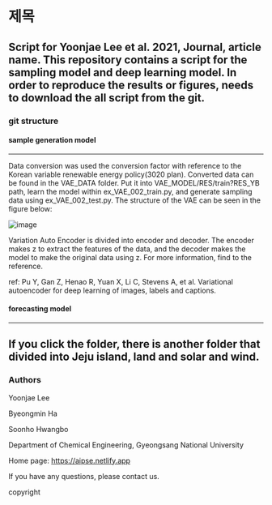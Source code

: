 # 제목

Script for Yoonjae Lee et al. 2021, Journal, article name.
This repository contains a script for the sampling model and deep learning model.
In order to reproduce the results or figures, needs to download the all script from the git.
---
### git structure
#### sample generation model
***
Data conversion was used the conversion factor with reference to the Korean variable renewable energy policy(3020 plan). Converted data can be found in the VAE_DATA folder. Put it into VAE_MODEL/RES/train?RES_YB path, learn the model within ex_VAE_002_train.py, and generate sampling data using ex_VAE_002_test.py.
The structure of the VAE can be seen in the figure below:

![image](https://user-images.githubusercontent.com/91713489/138055958-40462ae3-cca5-4121-afa3-fcf3954c6f62.png)

Variation Auto Encoder is divided into encoder and decoder. The encoder makes z to extract the features of the data, and the decoder makes the model to make the original data using z. For more information, find to the reference.

ref: Pu Y, Gan Z, Henao R, Yuan X, Li C, Stevens A, et al. Variational autoencoder for deep learning of images, labels and captions. 

#### forecasting model
***
If you click the folder, there is another folder that divided into Jeju island, land and solar and wind.
---
### Authors
Yoonjae Lee

Byeongmin Ha

Soonho Hwangbo

Department of Chemical Engineering, Gyeongsang National University

Home page: https://aipse.netlify.app

If you have any questions, please contact us.


copyright
